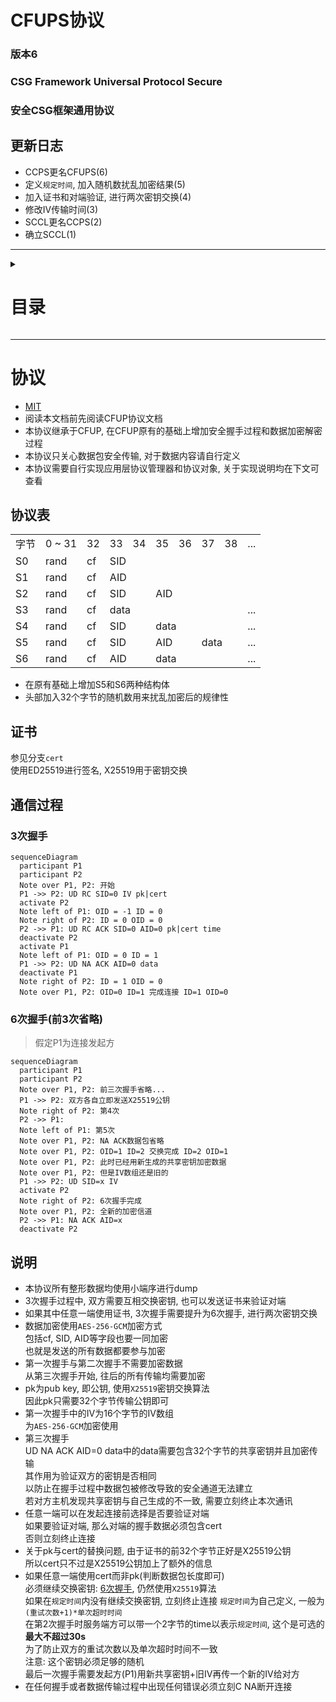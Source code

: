 # CFUPS协议
### 版本6
### CSG Framework Universal Protocol Secure
### 安全CSG框架通用协议

## 更新日志
* CCPS更名CFUPS(6)
* 定义`规定时间`, 加入随机数扰乱加密结果(5)
* 加入证书和对端验证, 进行两次密钥交换(4)
* 修改IV传输时间(3)
* SCCL更名CCPS(2)
* 确立SCCL(1)

---
<details>
<summary>

# 目录

</summary>

* [`协议`](#协议)
  * [`协议表`](#协议表)
  * [`证书`](#证书)
  * [`通信过程`](#通信过程)
    * [`3次握手`](#3次握手)
    * [`6次握手`](#6次握手前3次省略)
  * [`说明`](#说明)

</details>

---
# 协议
* [MIT]()
* 阅读本文档前先阅读CFUP协议文档
* 本协议继承于CFUP, 在CFUP原有的基础上增加安全握手过程和数据加密解密过程
* 本协议只关心数据包安全传输, 对于数据内容请自行定义
* 本协议需要自行实现应用层协议管理器和协议对象, 关于实现说明均在下文可查看

## 协议表
<table>
    <tr>
        <td>字节</td>
        <td>0 ~ 31</td>
        <td>32</td>
        <td>33</td>
        <td>34</td>
        <td>35</td>
        <td>36</td>
        <td>37</td>
        <td>38</td>
        <td>...</td>
    </tr>
    <tr>
        <td>S0</td>
        <td>rand</td>
        <td>cf</td>
        <td colspan=2>SID</td>
        <td colspan=5></td>
    </tr>
    <tr>
        <td>S1</td>
        <td>rand</td>
        <td>cf</td>
        <td colspan=2>AID</td>
        <td colspan=5></td>
    </tr>
    <tr>
        <td>S2</td>
        <td>rand</td>
        <td>cf</td>
        <td colspan=2>SID</td>
        <td colspan=2>AID</td>
        <td colspan=3></td>
    </tr>
    <tr>
        <td>S3</td>
        <td>rand</td>
        <td>cf</td>
        <td colspan=6>data</td>
        <td>...</td>
    </tr>
    <tr>
        <td>S4</td>
        <td>rand</td>
        <td>cf</td>
        <td colspan=2>SID</td>
        <td colspan=4>data</td>
        <td>...</td>
    </tr>
    <tr>
        <td>S5</td>
        <td>rand</td>
        <td>cf</td>
        <td colspan=2>SID</td>
        <td colspan=2>AID</td>
        <td colspan=2>data</td>
        <td>...</td>
    </tr>
    <tr>
        <td>S6</td>
        <td>rand</td>
        <td>cf</td>
        <td colspan=2>AID</td>
        <td colspan=4>data</td>
        <td>...</td>
    </tr>
</table>

* 在原有基础上增加S5和S6两种结构体
* 头部加入32个字节的随机数用来扰乱加密后的规律性

## 证书
参见分支`cert`  
使用ED25519进行签名, X25519用于密钥交换

## 通信过程
### 3次握手
```mermaid
sequenceDiagram
  participant P1
  participant P2
  Note over P1, P2: 开始
  P1 ->> P2: UD RC SID=0 IV pk|cert
  activate P2
  Note left of P1: OID = -1 ID = 0
  Note right of P2: ID = 0 OID = 0
  P2 ->> P1: UD RC ACK SID=0 AID=0 pk|cert time
  deactivate P2
  activate P1
  Note left of P1: OID = 0 ID = 1
  P1 ->> P2: UD NA ACK AID=0 data
  deactivate P1
  Note right of P2: ID = 1 OID = 0
  Note over P1, P2: OID=0 ID=1 完成连接 ID=1 OID=0
```

### 6次握手(前3次省略)
> 假定P1为连接发起方
```mermaid
sequenceDiagram
  participant P1
  participant P2
  Note over P1, P2: 前三次握手省略...
  P1 ->> P2: 双方各自立即发送X25519公钥
  Note right of P2: 第4次
  P2 ->> P1: 
  Note left of P1: 第5次
  Note over P1, P2: NA ACK数据包省略
  Note over P1, P2: OID=1 ID=2 交换完成 ID=2 OID=1
  Note over P1, P2: 此时已经用新生成的共享密钥加密数据
  Note over P1, P2: 但是IV数组还是旧的
  P1 ->> P2: UD SID=x IV
  activate P2
  Note right of P2: 6次握手完成
  Note over P1, P2: 全新的加密信道
  P2 ->> P1: NA ACK AID=x
  deactivate P2
```

## 说明
* 本协议所有整形数据均使用小端序进行dump
* 3次握手过程中, 双方需要互相交换密钥, 也可以发送证书来验证对端
* 如果其中任意一端使用证书, 3次握手需要提升为6次握手, 进行两次密钥交换
* 数据加密使用`AES-256-GCM`加密方式  
  包括cf, SID, AID等字段也要一同加密  
  也就是发送的所有数据都要参与加密
* 第一次握手与第二次握手不需要加密数据  
  从第三次握手开始, 往后的所有传输均需要加密
* pk为pub key, 即公钥, 使用`X25519`密钥交换算法  
  因此pk只需要32个字节传输公钥即可
* 第一次握手中的IV为16个字节的IV数组  
  为`AES-256-GCM`加密使用
* 第三次握手  
  UD NA ACK AID=0 data中的data需要包含32个字节的共享密钥并且加密传输  
  其作用为验证双方的密钥是否相同  
  以防止在握手过程中数据包被修改导致的安全通道无法建立  
  若对方主机发现共享密钥与自己生成的不一致, 需要立刻终止本次通讯
* 任意一端可以在发起连接前选择是否要验证对端  
  如果要验证对端, 那么对端的握手数据必须包含cert  
  否则立刻终止连接
* 关于pk与cert的替换问题, 由于证书的前32个字节正好是X25519公钥  
  所以cert只不过是X25519公钥加上了额外的信息
* 如果任意一端使用cert而非pk(判断数据包长度即可)  
  必须继续交换密钥: [6次握手](#6次握手前3次省略), 仍然使用`X25519`算法  
  如果在`规定时间`内没有继续交换密钥, 立刻终止连接
  `规定时间`为自己定义, 一般为`(重试次数+1)*单次超时时间`  
  在第2次握手时服务端方可以带一个2字节的time以表示`规定时间`, 这个是可选的  
  **最大不超过30s**  
  为了防止双方的重试次数以及单次超时时间不一致  
  注意: 这个密钥必须足够的随机  
  最后一次握手需要发起方(P1)用新共享密钥+旧IV再传一个新的IV给对方
* 在任何握手或者数据传输过程中出现任何错误必须立刻C NA断开连接
